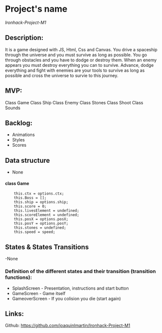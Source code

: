 # Project's name

*Ironhack-Project-M1*

## Description:
It is a game designed with JS, Html, Css and Canvas. You drive a spaceship through the universe and you must survive as long as possible. You go through obstacles and you have to dodge or destroy them. When an enemy appears you must destroy everything you can to survive. Advance, dodge everything and fight with enemies are your tools to survive as long as possible and cross the universe to survie to this journey.

## MVP:

Class Game
Class Ship 
Class Enemy
Class Stones
Class Shoot
Class Sounds

## Backlog:

- Animations
- Styles
- Scores

## Data structure

- None
#### class Game

```
    this.ctx = options.ctx;
    this.Boss = [];
    this.ship = options.ship;
    this.score = 0;
    this.livesElement = undefined;
    this.scoreElement = undefined;
    this.posX = options.posX;
    this.posY = options.posY;
    this.stones = undefined; 
    this.speed = speed; 
  ```

## States & States Transitions

-None
### Definition of the different states and their transition (transition functions):

- SplashScreen - Presentation, instructions and start button
- GameScreen - Game itself
- GameoverScreen - If you colision you die (start again)

## Links:

Github: https://github.com/joaquinlmartin/Ironhack-Project-M1
